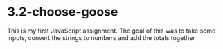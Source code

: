 # 3.2-choose-goose
This is my first JavaScript assignment. The goal of this was to take some inputs, convert the strings to numbers and add the totals together
